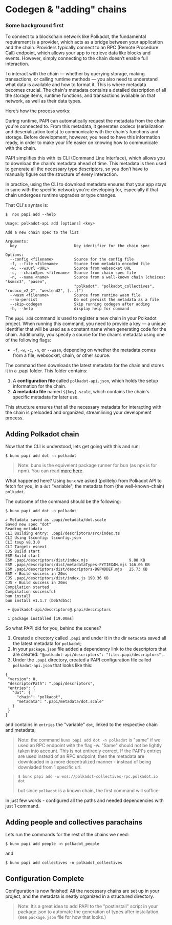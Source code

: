 # Codegen & "adding" chains

### Some background first

To connect to a blockchain network like Polkadot, the fundamental requirement is a provider, which acts as a bridge between your application and the chain. Providers typically connect to an RPC (Remote Procedure Call) endpoint, which allows your app to retrieve data like blocks and events. However, simply connecting to the chain doesn’t enable full interaction.

To interact with the chain — whether by querying storage, making transactions, or calling runtime methods — you also need to understand what data is available and how to format it. This is where metadata becomes crucial. The chain's metadata contains a detailed description of all the storage items, runtime functions, and transactions available on that network, as well as their data types.

Here’s how the process works:

During runtime, PAPI can automatically request the metadata from the chain you're connected to. From this metadata, it generates codecs (serialization and deserialization tools) to communicate with the chain's functions and storage. Before development, however, you need to have this information ready, in order to make your life easier on knowing how to communicate with the chain.

PAPI simplifies this with its CLI (Command Line Interface), which allows you to download the chain’s metadata ahead of time. This metadata is then used to generate all the necessary type descriptors, so you don’t have to manually figure out the structure of every interaction.

In practice, using the CLI to download metadata ensures that your app stays in sync with the specific network you're developing for, especially if that chain undergoes runtime upgrades or type changes​.

That CLI's syntax is:

```shell
$  npx papi add --help

Usage: polkadot-api add [options] <key>

Add a new chain spec to the list

Arguments:
  key                         Key identifier for the chain spec

Options:
  --config <filename>         Source for the config file
  -f, --file <filename>       Source from metadata encoded file
  -w, --wsUrl <URL>           Source from websocket URL
  -c, --chainSpec <filename>  Source from chain spec file
  -n, --name <name>           Source from a well-known chain (choices: "ksmcc3", "paseo",
                              "polkadot", "polkadot_collectives", "rococo_v2_2", "westend2", [...]")
  --wasm <filename>           Source from runtime wasm file
  --no-persist                Do not persist the metadata as a file
  --skip-codegen              Skip running codegen after adding
  -h, --help                  display help for command
```

The `papi add` command is used to register a new chain in your Polkadot project. When running this command, you need to provide a key — a unique identifier that will be used as a constant name when generating code for the chain. Additionally, you specify a source for the chain’s metadata using one of the following flags:

- `-f`, `-w`, `-c`, `-n`, or `--wasm`, depending on whether the metadata comes from a file, websocket, chain, or other source.

The command then downloads the latest metadata for the chain and stores it in a .papi folder. This folder contains:

1. A **configuration file** called `polkadot-api.json`, which holds the setup information for the chain.
2. **A metadata file** named `${key}.scale`, which contains the chain's specific metadata for later use.

This structure ensures that all the necessary metadata for interacting with the chain is preloaded and organized, streamlining your development process.

## Adding Polkadot chain

Now that the CLI is understood, lets get going with this and run:

```shell
$ bunx papi add dot -n polkadot
```

> Note: bunx is the equivelent package runner for bun (as npx is for npm).
> You can read [more here](https://bun.sh/docs/cli/bunx).

What happened here?
Using `bunx` we asked (politely) from Polkadot API to fetch for you, in a `dot` "variable", the metadata from (the well-known-chain) `polkadot`.

The outcome of the command should be the following:

```shell
$ bunx papi add dot -n polkadot

✔ Metadata saved as .papi/metadata/dot.scale
Saved new spec "dot"
Reading metadata
CLI Building entry: .papi/descriptors/src/index.ts
CLI Using tsconfig: tsconfig.json
CLI tsup v8.3.0
CLI Target: esnext
CJS Build start
ESM Build start
ESM .papi/descriptors/dist/index.mjs                  9.88 KB
ESM .papi/descriptors/dist/metadataTypes-FYTIEX4M.mjs 146.06 KB
ESM .papi/descriptors/dist/descriptors-BGFWDDEF.mjs   25.73 KB
ESM ⚡️ Build success in 20ms
CJS .papi/descriptors/dist/index.js 190.36 KB
CJS ⚡️ Build success in 20ms
Compilation started
Compilation successful
bun install
bun install v1.1.7 (b0b7db5c)

 + @polkadot-api/descriptors@.papi/descriptors

 1 package installed [19.00ms]
```

So what PAPI did for you, behind the scenes?

1.  Created a directory called `.papi` and under it in the dir `metadata` saved all the latest metadata for `polkadot`;
2.  In your `package.json` file added a dependency link to the descriptors that are created: `"@polkadot-api/descriptors": "file:.papi/descriptors",`.
3.  Under the `.papi` directory, created a PAPI configuration file called `polkadot-api.json` that looks like this:

```
{
 "version": 0,
 "descriptorPath": ".papi/descriptors",
 "entries": {
   "dot": {
     "chain": "polkadot",
     "metadata": ".papi/metadata/dot.scale"
   }
 }
}
```

and contains in `entries` the "variable" `dot`, linked to the respective chain and metadata;

> Note: the command `bunx papi add dot -n polkadot` is "same" if we used an RPC endpoint with the flag -w. "Same" should not be lightly taken into account. This is not entiredly correct. If the PAPI's entries are used instead of an RPC endpoint, then the metadata are downloaded in a more decentralized manner - instead of being downladed from 1 specific url.

>
> `$ bunx papi add -w wss://polkadot-collectives-rpc.polkadot.io dot`
>
> but since `polkadot` is a known chain, the first command will suffice

In just few words - configured all the paths and needed dependencies with just 1 command.

## Adding people and collectives parachains

Lets run the commands for the rest of the chains we need:

```shell
$ bunx papi add people -n polkadot_people
```

and

```shell
$ bunx papi add collectives -n polkadot_collectives
```

## Configuration Complete

Configuration is now finished! All the necessary chains are set up in your project, and the metadata is neatly organized in a structured directory.

> Note: It’s a great idea to add PAPI to the "postinstall" script in your package.json to automate the generation of types after installation. (see `package.json` file for how that looks.)

